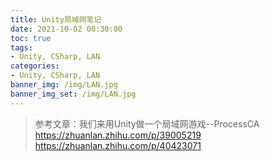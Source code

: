 ```yaml
---
title: Unity局域网笔记
date: 2021-10-02 00:30:00
toc: true
tags:
- Unity, CSharp, LAN
categories:
- Unity, CSharp, LAN
banner_img: /img/LAN.jpg
banner_img_set: /img/LAN.jpg
---
```

> 参考文章：我们来用Unity做一个局域网游戏--ProcessCA
> https://zhuanlan.zhihu.com/p/39005219
> https://zhuanlan.zhihu.com/p/40423071

